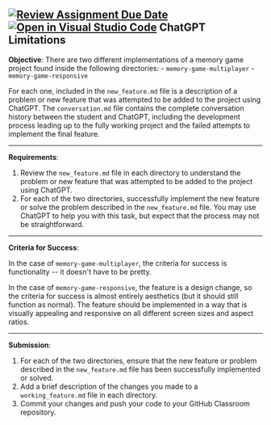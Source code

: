 [![Review Assignment Due Date](https://classroom.github.com/assets/deadline-readme-button-22041afd0340ce965d47ae6ef1cefeee28c7c493a6346c4f15d667ab976d596c.svg)](https://classroom.github.com/a/mxNsYq3C)
[![Open in Visual Studio Code](https://classroom.github.com/assets/open-in-vscode-2e0aaae1b6195c2367325f4f02e2d04e9abb55f0b24a779b69b11b9e10269abc.svg)](https://classroom.github.com/online_ide?assignment_repo_id=18014784&assignment_repo_type=AssignmentRepo)
ChatGPT Limitations
---

**Objective**:
There are two different implementations of a memory game project found inside the following directories:
    - `memory-game-multiplayer`
    - `memory-game-responsive`

For each one, included in the `new_feature.md` file is a description of a problem or new feature that was attempted to be added to the project using ChatGPT. The `conversation.md` file contains the complete conversation history between the student and ChatGPT, including the development process leading up to the fully working project and the failed attempts to implement the final feature.

---

**Requirements**:

1. Review the `new_feature.md` file in each directory to understand the problem or new feature that was attempted to be added to the project using ChatGPT.
2. For each of the two directories, successfully implement the new feature or solve the problem described in the `new_feature.md` file. You may use ChatGPT to help you with this task, but expect that the process may not be straightforward.

---

**Criteria for Success**:

In the case of `memory-game-multiplayer`, the criteria for success is functionality -- it doesn't have to be pretty. 

In the case of `memory-game-responsive`, the feature is a design change, so the criteria for success is almost entirely aesthetics (but it should still function as normal). The feature should be implemented in a way that is visually appealing and responsive on all different screen sizes and aspect ratios.

---

**Submission**:

1. For each of the two directories, ensure that the new feature or problem described in the `new_feature.md` file has been successfully implemented or solved.
2. Add a brief description of the changes you made to a `working_feature.md` file in each directory.
3. Commit your changes and push your code to your GitHub Classroom repository.